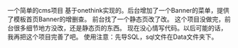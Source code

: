 一个简单的cms项目
基于onethink实现的。后台增加了一个Banner的菜单，提供了模板首页Banner的增删查。
前台找了一个静态页改了改。
这个项目没做完，前台很多细节地方没改，还是静态页的东西。
现在没心情写代码。以后可能的话，我再把这个项目完善了吧。
使用注意：先导SQL，sql文件在Data文件夹下。